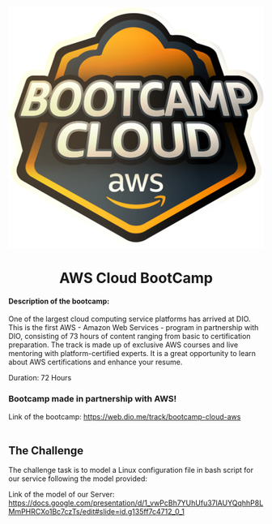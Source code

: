 <p  align="center"><img  src="img/cloud_bootcamp.webp"  alt="LOGO"  ></p>
<h1  align="center">AWS Cloud BootCamp</h1>


#### Description of the bootcamp: 

One of the largest cloud computing service platforms has arrived at DIO. This is the first AWS - Amazon Web Services - program in partnership with DIO, consisting of 73 hours of content ranging from basic to certification preparation. The track is made up of exclusive AWS courses and live mentoring with platform-certified experts. It is a great opportunity to learn about AWS certifications and enhance your resume.

Duration: 72 Hours

### Bootcamp made in partnership with AWS!

Link of the bootcamp: https://web.dio.me/track/bootcamp-cloud-aws
<br/>  <br/>


## The Challenge

The challenge task is to model a Linux configuration file in bash script for our service following the model provided:

Link of the model of our Server: https://docs.google.com/presentation/d/1_vwPcBh7YUhUfu37lAUYQqhhP8LMmPHRCXo1Bc7czTs/edit#slide=id.g135ff7c4712_0_1